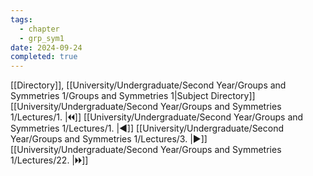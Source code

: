 ```yaml
---
tags:
  - chapter
  - grp_sym1
date: 2024-09-24
completed: true
---
```

[[Directory]], [[University/Undergraduate/Second Year/Groups and Symmetries 1/Groups and Symmetries 1|Subject Directory]]
[[University/Undergraduate/Second Year/Groups and Symmetries 1/Lectures/1. |🞀🞀]] [[University/Undergraduate/Second Year/Groups and Symmetries 1/Lectures/1. |◀]] [[University/Undergraduate/Second Year/Groups and Symmetries 1/Lectures/3. |▶]] [[University/Undergraduate/Second Year/Groups and Symmetries 1/Lectures/22. |🞂🞂]]
# 
## 
### 
